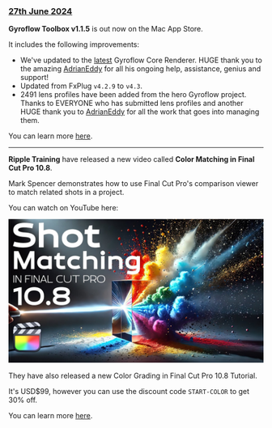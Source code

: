 ### [27th June 2024](/news/20240627)

**Gyroflow Toolbox v1.1.5** is out now on the Mac App Store.

It includes the following improvements:

- We've updated to the [latest](https://github.com/gyroflow/gyroflow/commit/cfe07140c0c922a2b188810fddc4a1638a6eb052) Gyroflow Core Renderer. HUGE thank you to the amazing [AdrianEddy](https://github.com/AdrianEddy) for all his ongoing help, assistance, genius and support!
- Updated from FxPlug `v4.2.9` to `v4.3`.
- 2491 lens profiles have been added from the hero Gyroflow project. Thanks to EVERYONE who has submitted lens profiles and another HUGE thank you to [AdrianEddy](https://github.com/AdrianEddy) for all the work that goes into managing them.

You can learn more [here](https://gyroflowtoolbox.io).

---

**Ripple Training** have released a new video called **Color Matching in Final Cut Pro 10.8**.

Mark Spencer demonstrates how to use Final Cut Pro's comparison viewer to match related shots in a project.

You can watch on YouTube here:

[![](/static/youtube-color-matching-10-8-ripple.jpeg)](https://www.youtube.com/watch?v=IFEMFb5K6Kc)

They have also released a new Color Grading in Final Cut Pro 10.8 Tutorial.

It's USD$99, however you can use the discount code `START-COLOR` to get 30% off.

You can learn more [here](https://www.rippletraining.com/products/final-cut-pro/color-grading-in-final-cut-pro/).